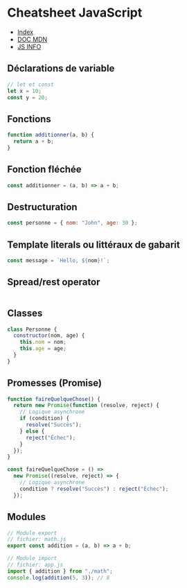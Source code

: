 # Cheatsheet JavaScript

- [Index](/Readme.md)
- [DOC MDN](https://developer.mozilla.org/fr/docs/Web/JavaScript)
- [JS INFO](https://fr.javascript.info/)

## Déclarations de variable

```js
// let et const
let x = 10;
const y = 20;
```

## Fonctions

```js
function additionner(a, b) {
  return a + b;
}
```

## Fonction fléchée

```js
const additionner = (a, b) => a + b;
```

## Destructuration

```js
const personne = { nom: "John", age: 30 };
```

## Template literals ou littéraux de gabarit

```js
const message = `Hello, ${nom}!`;
```

## Spread/rest operator

```js

```

## Classes

```js
class Personne {
  constructor(nom, age) {
    this.nom = nom;
    this.age = age;
  }
}
```

## Promesses (Promise)

```js
function faireQuelqueChose() {
  return new Promise(function (resolve, reject) {
    // Logique asynchrone
    if (condition) {
      resolve("Succès");
    } else {
      reject("Échec");
    }
  });
}

const faireQuelqueChose = () =>
  new Promise((resolve, reject) => {
    // Logique asynchrone
    condition ? resolve("Succès") : reject("Échec");
  });
```

## Modules

```js
// Module export
// fichier: math.js
export const addition = (a, b) => a + b;

// Module import
// fichier: app.js
import { addition } from "./math";
console.log(addition(5, 3)); // 8
```
